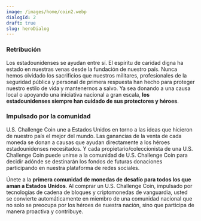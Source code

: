 ```yaml
---
image: /images/home/coin2.webp
dialogId: 2
draft: true
slug: heroDialog
---
```


### Retribución
Los estadounidenses se ayudan entre sí. El espíritu de caridad digna ha estado en nuestras venas desde la fundación de nuestro país. Nunca hemos olvidado los sacrificios que nuestros militares, profesionales de la seguridad pública y personal de primera respuesta han hecho para proteger nuestro estilo de vida y mantenernos a salvo. Ya sea donando a una causa local o apoyando una iniciativa nacional a gran escala, **los estadounidenses siempre han cuidado de sus protectores y héroes**.
### Impulsado por la comunidad
U.S. Challenge Coin une a Estados Unidos en torno a las ideas que hicieron de nuestro país el mejor del mundo. Las ganancias de la venta de cada moneda se donan a causas que ayudan directamente a los héroes estadounidenses necesitados. Y cada propietario/coleccionista de una U.S. Challenge Coin puede unirse a la comunidad de U.S. Challenge Coin para decidir adónde se destinarán los fondos de futuras donaciones participando en nuestra plataforma de redes sociales.

Únete a la **primera comunidad de monedas de desafío para todos los que aman a Estados Unidos**. Al comprar un U.S. Challenge Coin, impulsado por tecnologías de cadena de bloques y criptomonedas de vanguardia, usted se convierte automáticamente en miembro de una comunidad nacional que no solo se preocupa por los héroes de nuestra nación, sino que participa de manera proactiva y contribuye.